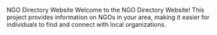 NGO Directory Website
Welcome to the NGO Directory Website! This project provides information on NGOs in your area, making it easier for individuals to find and connect with local organizations.
